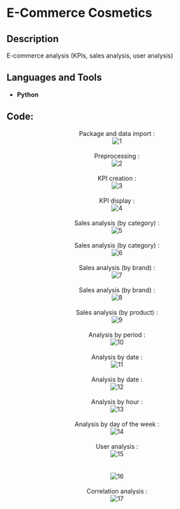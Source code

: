 <h1>E-Commerce Cosmetics</h1>

<h2>Description</h2>
E-commerce analysis (KPIs, sales analysis, user analysis) 
<br />

<h2>Languages and Tools</h2>

- <b>Python</b> 


<h2>Code:</h2>

<p align="center">
Package and data import : <br/>
<img src="https://imgur.com/s6jVigh.png" alt="1"/>             
<br />
<br />
Preprocessing  : <br/>
<img src="https://imgur.com/BCCJk7R.png" alt="2"/>
<br />
<br />
KPI creation : <br/>
<img src="https://imgur.com/2GiOuRg.png" alt="3"/>
<br />
<br />
KPI display  : <br/>
<img src="https://imgur.com/j86NlrH.png" alt="4"/>
<br />
<br />
Sales analysis (by category) : <br/>
<img src="https://imgur.com/t3kMCgW.png" alt="5"/>
<br />
<br />
Sales analysis (by category)  : <br/>
<img src="https://imgur.com/zSHHYBE.png" alt="6"/>
<br />
<br />
Sales analysis (by brand) : <br/>
<img src="https://imgur.com/VJaqaMd.png" alt="7"/>
<br />
<br />
Sales analysis (by brand) : <br/>
<img src="https://imgur.com/YYCEICC.png" alt="8"/>
<br />
<br />
Sales analysis (by product) : <br/>
<img src="https://imgur.com/ep5LisS.png" alt="9"/>
<br />
<br />
Analysis by period : <br/>
<img src="https://imgur.com/ubGQQ6y.png" alt="10"/>
<br />
<br />
Analysis by date : <br/>
<img src="https://imgur.com/tVcdgk6.png" alt="11"/>
<br />
<br />
Analysis by date : <br/>
<img src="https://imgur.com/n4pc3xD.png" alt="12"/>
<br />
<br />
Analysis by hour : <br/>
<img src="https://imgur.com/Swcrkt3.png" alt="13"/>
<br />
<br />
Analysis by day of the week : <br/>
<img src="https://imgur.com/9dij4cn.png" alt="14"/>
<br />
<br />
User analysis : <br/>
<img src="https://imgur.com/jMoGFUf.png" alt="15"/>
<br />
<br />
<br/>
<img src="https://imgur.com/OTdawk5.png" alt="16"/>
<br />
<br />
Correlation analysis : <br/>
<img src="https://imgur.com/JsSvtZ0.png" alt="17"/>
<br />
<br />


</p>

<!--
 ```diff
- text in red
+ text in green
! text in orange
